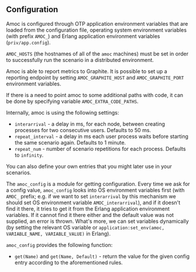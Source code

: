 ## Configuration

Amoc is configured through OTP application environment variables that
are loaded from the configuration file, operating system environment variables
(with prefix ``AMOC_``) and Erlang application environment variables
(`priv/app.config`).

`AMOC_HOSTS` (the hostnames of all of the `amoc` machines) must be set in order to successfully
run the scenario in a distributed environment.

Amoc is able to report metrics to Graphite.
It is possible to set up a reporting endpoint by setting `AMOC_GRAPHITE_HOST`
and `AMOC_GRAPHITE_PORT` environment variables.

If there is a need to point amoc to some additional paths with code,
it can be done by specifying variable `AMOC_EXTRA_CODE_PATHS`.

Internally, amoc is using the following settings:

- ``interarrival`` - a delay in ms, for each node, between creating processes
  for two consecutive users. Defaults to 50 ms.
- ``repeat_interval`` - a delay in ms each user process waits
  before starting the same scenario again. Defaults to 1 minute.
- ``repeat_num`` - number of scenario repetitions for each process.
  Defaults to ``infinity``.

You can also define your own entries that you might later use in your
scenarios.

The ``amoc_config`` is a module for getting configuration.
Every time we ask for a config value, ``amoc_config`` looks into OS environment variables first
(with ``AMOC_`` prefix; e.g. if we want to set ``interarrival`` by this mechanism
we should set OS environment variable ``AMOC_interarrival``), and if it doesn't
find it there, it tries to get it from the Erlang application environment variables.
If it cannot find it there either and the default value was not supplied,
an error is thrown.
What's more, we can set variables dynamically (by setting the relevant OS variable or
``application:set_env(amoc, VARIABLE_NAME, VARIABLE_VALUE)`` in Erlang).

``amoc_config`` provides the following function:

- ``get(Name)`` and ``get(Name, Default)`` - return the value for the
  given config entry according to the aforementioned rules.
